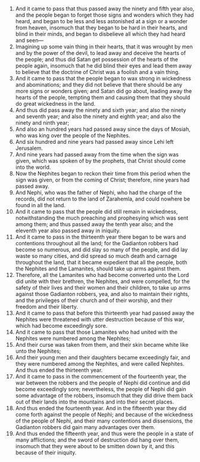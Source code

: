 1. And it came to pass that thus passed away the ninety and fifth year also, and the people began to forget those signs and wonders which they had heard, and began to be less and less astonished at a sign or a wonder from heaven, insomuch that they began to be hard in their hearts, and blind in their minds, and began to disbelieve all which they had heard and seen—
2. Imagining up some vain thing in their hearts, that it was wrought by men and by the power of the devil, to lead away and deceive the hearts of the people; and thus did Satan get possession of the hearts of the people again, insomuch that he did blind their eyes and lead them away to believe that the doctrine of Christ was a foolish and a vain thing.
3. And it came to pass that the people began to wax strong in wickedness and abominations; and they did not believe that there should be any more signs or wonders given; and Satan did go about, leading away the hearts of the people, tempting them and causing them that they should do great wickedness in the land.
4. And thus did pass away the ninety and sixth year; and also the ninety and seventh year; and also the ninety and eighth year; and also the ninety and ninth year;
5. And also an hundred years had passed away since the days of Mosiah, who was king over the people of the Nephites.
6. And six hundred and nine years had passed away since Lehi left Jerusalem.
7. And nine years had passed away from the time when the sign was given, which was spoken of by the prophets, that Christ should come into the world.
8. Now the Nephites began to reckon their time from this period when the sign was given, or from the coming of Christ; therefore, nine years had passed away.
9. And Nephi, who was the father of Nephi, who had the charge of the records, did not return to the land of Zarahemla, and could nowhere be found in all the land.
10. And it came to pass that the people did still remain in wickedness, notwithstanding the much preaching and prophesying which was sent among them; and thus passed away the tenth year also; and the eleventh year also passed away in iniquity.
11. And it came to pass in the thirteenth year there began to be wars and contentions throughout all the land; for the Gadianton robbers had become so numerous, and did slay so many of the people, and did lay waste so many cities, and did spread so much death and carnage throughout the land, that it became expedient that all the people, both the Nephites and the Lamanites, should take up arms against them.
12. Therefore, all the Lamanites who had become converted unto the Lord did unite with their brethren, the Nephites, and were compelled, for the safety of their lives and their women and their children, to take up arms against those Gadianton robbers, yea, and also to maintain their rights, and the privileges of their church and of their worship, and their freedom and their liberty.
13. And it came to pass that before this thirteenth year had passed away the Nephites were threatened with utter destruction because of this war, which had become exceedingly sore.
14. And it came to pass that those Lamanites who had united with the Nephites were numbered among the Nephites;
15. And their curse was taken from them, and their skin became white like unto the Nephites;
16. And their young men and their daughters became exceedingly fair, and they were numbered among the Nephites, and were called Nephites. And thus ended the thirteenth year.
17. And it came to pass in the commencement of the fourteenth year, the war between the robbers and the people of Nephi did continue and did become exceedingly sore; nevertheless, the people of Nephi did gain some advantage of the robbers, insomuch that they did drive them back out of their lands into the mountains and into their secret places.
18. And thus ended the fourteenth year. And in the fifteenth year they did come forth against the people of Nephi; and because of the wickedness of the people of Nephi, and their many contentions and dissensions, the Gadianton robbers did gain many advantages over them.
19. And thus ended the fifteenth year, and thus were the people in a state of many afflictions; and the sword of destruction did hang over them, insomuch that they were about to be smitten down by it, and this because of their iniquity.
